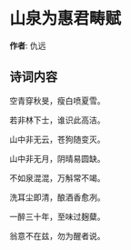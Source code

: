 # 山泉为惠君畴赋

**作者**: 仇远

## 诗词内容

空青穿秋旻，瘦白喷夏雪。

若非林下士，谁识此高洁。

山中非无云，苍狗随变灭。

山中非无月，阴晴易圆缺。

不如泉混混，万斛常不竭。

洗耳尘即清，酿酒香愈冽。

一醉三十年，至味过麹糵。

翁意不在兹，勿为醒者说。

